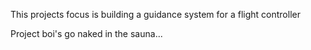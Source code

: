 This projects focus is building a guidance system for a flight controller

Project boi's go naked in the sauna...
